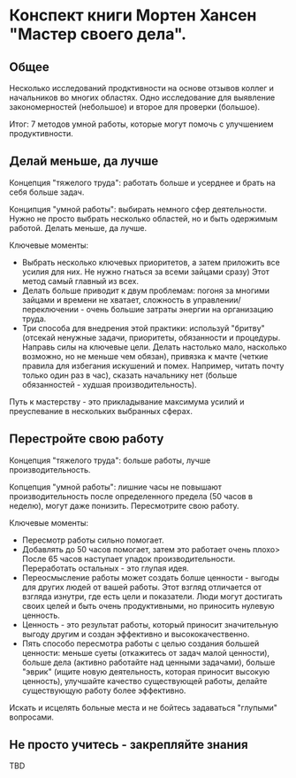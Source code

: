# Конспект книги Мортен Хансен "Мастер своего дела".

## Общее

Несколько исследований продктивности на основе отзывов коллег и начальников во многих областях. Одно исследование для выявление закономерностей (небольшое) и второе для проверки (большое).

Итог: 7 методов умной работы, которые могут помочь с улучшением продуктивности.

## Делай меньше, да лучше

Концепция "тяжелого труда": работать больше и усерднее и брать на себя больше задач.

Конципция "умной работы": выбирать немного сфер деятельности. Нужно не просто выбрать несколько областей, но и быть одержимым работой. Делать меньше, да лучше.

Ключевые моменты:

*    Выбрать несколько ключевых приоритетов, а затем приложить все усилия для них. Не нужно гнаться за всеми зайцами сразу) Этот метод самый главный из всех.
*    Делать больше приводит к двум проблемам: погоня за многими зайцами и времени не хватает, сложность в управлении/переключении - очень большие затраты энергии на организацию труда.
*    Три способа для внедрения этой практики: используй "бритву" (отсекай ненужные задачи, приоритеты, обязанности и процедуры. Направь силы на ключевые цели. Делать настолько мало, насколько возможно, но не меньше чем обязан), привязка к мачте (четкие правила для избегания искушений и помех. Например, читать почту только один раз в час), сказать начальнику нет (больше обязанностей - худшая производительность).

Путь к мастерству - это прикладывание максимума усилий и преуспевание в нескольких выбранных сферах.

## Перестройте свою работу

Концепция "тяжелого труда": больше работы, лучше производительность. 

Копцепция "умной работы": лишние часы не повышают производительность после определенного предела (50 часов в неделю), могут даже понизить. Пересмотрите свою работу.

Ключевые моменты:

*    Пересмотр работы сильно помогает.
*    Добавлять до 50 часов помогает, затем это работает очень плохо> После 65 часов наступает упадок производительности. Переработать остальных - это глупая идея.
*    Переосмысление работы может создать болше ценности - выгоды для других людей от вашей работы. Этот взгляд отличается от взгляда изнутри, где есть цели и показатели. Люди могут достигать своих целей и быть очень продуктивными, но приносить нулевую ценность.
*    Ценность - это результат работы, который приносит значительную выгоду другим и создан эффективно и высококачественно.
*    Пять способо пересмотра работы с целью создания большей ценности: меньше суеты (откажитесь от задач малой ценности), больше дела (активно работайте над ценными задачами), больше "эврик" (ищите новую деятельность, которая приносит высокую ценность), улучшайте качество существующей работы, делайте существующую работу более эффективно.

Искать и исцелять больные места и не бойтесь задаваться "глупыми" вопросами.

## Не просто учитесь - закрепляйте знания

TBD
